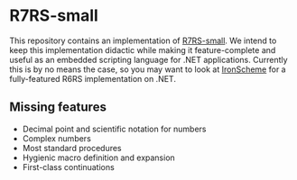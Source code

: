 # R7RS-small

This repository contains an implementation of [R7RS-small](https://small.r7rs.org/).
We intend to keep this implementation didactic while making it feature-complete and useful as an embedded scripting language for .NET applications.
Currently this is by no means the case, so you may want to look at [IronScheme](https://github.com/IronScheme/IronScheme) for a fully-featured R6RS implementation on .NET.

## Missing features

* Decimal point and scientific notation for numbers
* Complex numbers
* Most standard procedures
* Hygienic macro definition and expansion
* First-class continuations